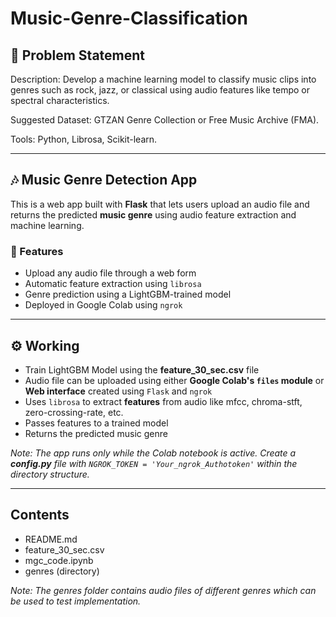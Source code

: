 # Music-Genre-Classification

## 📄 Problem Statement 
Description: Develop a machine learning model to classify music clips into genres such as rock, jazz, or classical using audio features like tempo or spectral characteristics. 

Suggested Dataset: GTZAN Genre Collection or Free Music Archive (FMA). 

Tools: Python, Librosa, Scikit-learn.

---

## 🎶 Music Genre Detection App

This is a web app built with **Flask** that lets users upload an audio file and returns the predicted **music genre** using audio feature extraction and machine learning.

### 🚀 Features

- Upload any audio file through a web form
- Automatic feature extraction using `librosa`
- Genre prediction using a LightGBM-trained model
- Deployed in Google Colab using `ngrok`

---
## ⚙️ Working

- Train LightGBM Model using the **feature_30_sec.csv** file
- Audio file can be uploaded using either **Google Colab's `files` module** or **Web interface** created using `Flask` and `ngrok`
- Uses `librosa` to extract **features** from audio like mfcc, chroma-stft, zero-crossing-rate, etc.
- Passes features to a trained model
- Returns the predicted music genre

*Note: The app runs only while the Colab notebook is active.
Create a **config.py** file with `NGROK_TOKEN = 'Your_ngrok_Authotoken'` within the directory structure.*

---
## Contents 
- README.md
- feature_30_sec.csv
- mgc_code.ipynb
- genres (directory)

*Note: The genres folder contains audio files of different genres which can be used to test implementation.*
